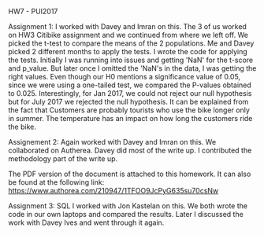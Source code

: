 HW7 - PUI2017

Assignment 1: I worked with Davey and Imran on this. The 3 of us worked on HW3 Citibike assignment and we continued from where we left off.
We picked the t-test to compare the means of the 2 populations. Me and Davey picked 2 different months to apply the tests. I wrote the code 
for applying the tests. Initially I was running into issues and getting 'NaN' for the t-score and p_value. But later once I omitted the 
'NaN's in the data, I was getting the right values. 
Even though our H0 mentions a significance value of 0.05, since we were using a one-tailed test, we compared the P-values obtained to 0.025.
Interestingly, for Jan 2017, we could not reject our null hypothesis but for July 2017 we rejected the null hypothesis. It can be explained
from the fact that Customers are probably tourists who use the bike longer only in summer. The temperature has an impact on how long the 
customers ride the bike.

Assignement 2: Again worked with Davey and Imran on this. We collaborated on Autherea. Davey did most of the write up. I contributed the
methodology part of the write up.

The PDF version of the document is attached to this homework. It can also be found at the following link: https://www.authorea.com/210947/1TFOO9JcPyG635su70csNw


Assignment 3: SQL
I worked with Jon Kastelan on this. We both wrote the code in our own laptops and compared the results. Later I discussed the work with Davey Ives and went through it again.
